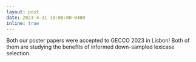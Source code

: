 ```yaml
---
layout: post
date: 2023-4-31 18:00:00-0400
inline: true
---
```


Both our poster papers were accepted to GECCO 2023 in Lisbon! Both of them are studying the benefits of informed down-sampled lexicase selection.